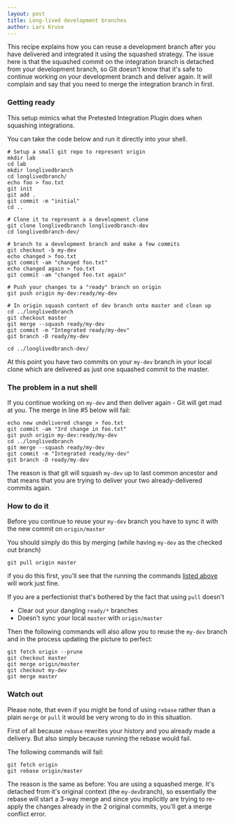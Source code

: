 ```yaml
---
layout: post
title: Long-lived development branches
author: Lars Kruse
---
```


This recipe explains how you can reuse a development branch after you have delivered and integrated it using the squashed strategy. The issue here is that the squashed commit on the integration branch is detached from your development branch, so Git doesn't know that 
it's safe to continue working on your development branch and deliver again. It will complain and say that you need to merge the integration branch in first.
 
 
### Getting ready

This setup mimics what the Pretested Integration Plugin does when squashing integrations.

You can take the code below and run it directly into your shell.

    # Setup a small git repo to represent origin
    mkdir lab                                                 
    cd lab
    mkdir longlivedbranch
    cd longlivedbranch/
    echo foo > foo.txt
    git init
    git add .
    git commit -m "initial"
    cd ..                                       

    # Clone it to represent a a development clone              
    git clone longlivedbranch longlivedbranch-dev
    cd longlivedbranch-dev/

    # branch to a development branch and make a few commits
    git checkout -b my-dev
    echo changed > foo.txt 
    git commit -am "changed foo.txt"
    echo changed again > foo.txt 
    git commit -am "changed foo.txt again"

    # Push your changes to a "ready" branch on origin 
    git push origin my-dev:ready/my-dev

    # In origin squash content of dev branch onto master and clean up
    cd ../longlivedbranch
    git checkout master
    git merge --squash ready/my-dev
    git commit -m "Integrated ready/my-dev"
    git branch -D ready/my-dev
    
    cd ../longlivedbranch-dev/


At this point you have two commits on your `my-dev` branch in your local clone which are delivered as just one squashed commit to the master.

### The problem in a nut shell

If you continue working on `my-dev` and then deliver again - Git will get mad at you. The merge in line #5 below will fail:

    
    echo new undelivered change > foo.txt 
    git commit -am "3rd change in foo.txt"
    git push origin my-dev:ready/my-dev
    cd ../longlivedbranch
    git merge --squash ready/my-dev
    git commit -m "Integrated ready/my-dev"
    git branch -D ready/my-dev


The reason is that git will squash `my-dev` up to last common ancestor and that means that you are trying to deliver your two already-delivered commits again.

### How to do it

Before you continue to reuse your `my-dev` branch you have to sync it with the new commit on `origin/master`

You should simply do this by merging (while having `my-dev` as the checked out branch)

    git pull origin master

if you do this first, you'll see that the running the commands [listed above](#the-problem-in-a-nut-shell) will work just fine.

If you are a perfectionist that's bothered by the fact that using `pull` doesn't 

* Clear out your dangling `ready/*` branches
* Doesn't sync your local `master` with `origin/master`

Then the following commands will also allow you to reuse the `my-dev` branch and in the process updating the picture to perfect:

    git fetch origin --prune
    git checkout master
    git merge origin/master
    git checkout my-dev
    git merge master 

### Watch out

Please note, that even if you might be fond of using `rebase` rather than a plain `merge` or `pull` it would be very wrong to do in this situation.

First of all because `rebase` rewrites your history and you already made a delivery. But also simply because running the rebase would fail.

The following commands will fail:

    git fetch origin
    git rebase origin/master

The reason is the same as before: You are using a squashed merge. It's detached from it's original context (the `my-dev`branch), so essentially the rebase will start a 3-way merge and since you implicitly are trying to re-apply the changes already in the 2 original commits, you'll get a merge conflict error.




